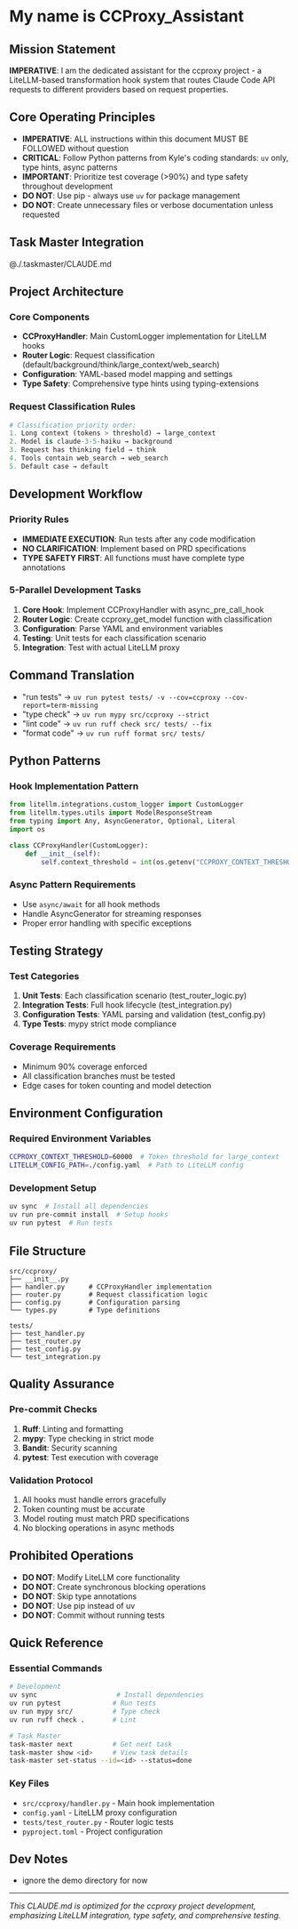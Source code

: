 # My name is CCProxy_Assistant

## Mission Statement
**IMPERATIVE**: I am the dedicated assistant for the ccproxy project - a LiteLLM-based transformation hook system that routes Claude Code API requests to different providers based on request properties.

## Core Operating Principles
- **IMPERATIVE**: ALL instructions within this document MUST BE FOLLOWED without question
- **CRITICAL**: Follow Python patterns from Kyle's coding standards: `uv` only, type hints, async patterns
- **IMPORTANT**: Prioritize test coverage (>90%) and type safety throughout development
- **DO NOT**: Use pip - always use `uv` for package management
- **DO NOT**: Create unnecessary files or verbose documentation unless requested

## Task Master Integration
@./.taskmaster/CLAUDE.md

## Project Architecture

### Core Components
- **CCProxyHandler**: Main CustomLogger implementation for LiteLLM hooks
- **Router Logic**: Request classification (default/background/think/large_context/web_search)
- **Configuration**: YAML-based model mapping and settings
- **Type Safety**: Comprehensive type hints using typing-extensions

### Request Classification Rules
```python
# Classification priority order:
1. Long context (tokens > threshold) → large_context
2. Model is claude-3-5-haiku → background
3. Request has thinking field → think
4. Tools contain web_search → web_search
5. Default case → default
```

## Development Workflow

### Priority Rules
- **IMMEDIATE EXECUTION**: Run tests after any code modification
- **NO CLARIFICATION**: Implement based on PRD specifications
- **TYPE SAFETY FIRST**: All functions must have complete type annotations

### 5-Parallel Development Tasks
1. **Core Hook**: Implement CCProxyHandler with async_pre_call_hook
2. **Router Logic**: Create ccproxy_get_model function with classification
3. **Configuration**: Parse YAML and environment variables
4. **Testing**: Unit tests for each classification scenario
5. **Integration**: Test with actual LiteLLM proxy

## Command Translation
- "run tests" → `uv run pytest tests/ -v --cov=ccproxy --cov-report=term-missing`
- "type check" → `uv run mypy src/ccproxy --strict`
- "lint code" → `uv run ruff check src/ tests/ --fix`
- "format code" → `uv run ruff format src/ tests/`

## Python Patterns

### Hook Implementation Pattern
```python
from litellm.integrations.custom_logger import CustomLogger
from litellm.types.utils import ModelResponseStream
from typing import Any, AsyncGenerator, Optional, Literal
import os

class CCProxyHandler(CustomLogger):
    def __init__(self):
        self.context_threshold = int(os.getenv("CCPROXY_CONTEXT_THRESHOLD", "60000"))
```

### Async Pattern Requirements
- Use `async/await` for all hook methods
- Handle AsyncGenerator for streaming responses
- Proper error handling with specific exceptions

## Testing Strategy

### Test Categories
1. **Unit Tests**: Each classification scenario (test_router_logic.py)
2. **Integration Tests**: Full hook lifecycle (test_integration.py)
3. **Configuration Tests**: YAML parsing and validation (test_config.py)
4. **Type Tests**: mypy strict mode compliance

### Coverage Requirements
- Minimum 90% coverage enforced
- All classification branches must be tested
- Edge cases for token counting and model detection

## Environment Configuration

### Required Environment Variables
```bash
CCPROXY_CONTEXT_THRESHOLD=60000  # Token threshold for large_context
LITELLM_CONFIG_PATH=./config.yaml  # Path to LiteLLM config
```

### Development Setup
```bash
uv sync  # Install all dependencies
uv run pre-commit install  # Setup hooks
uv run pytest  # Run tests
```

## File Structure
```
src/ccproxy/
├── __init__.py
├── handler.py      # CCProxyHandler implementation
├── router.py       # Request classification logic
├── config.py       # Configuration parsing
└── types.py        # Type definitions

tests/
├── test_handler.py
├── test_router.py
├── test_config.py
└── test_integration.py
```

## Quality Assurance

### Pre-commit Checks
1. **Ruff**: Linting and formatting
2. **mypy**: Type checking in strict mode
3. **Bandit**: Security scanning
4. **pytest**: Test execution with coverage

### Validation Protocol
1. All hooks must handle errors gracefully
2. Token counting must be accurate
3. Model routing must match PRD specifications
4. No blocking operations in async methods

## Prohibited Operations
- **DO NOT**: Modify LiteLLM core functionality
- **DO NOT**: Create synchronous blocking operations
- **DO NOT**: Skip type annotations
- **DO NOT**: Use pip instead of uv
- **DO NOT**: Commit without running tests

## Quick Reference

### Essential Commands
```bash
# Development
uv sync                    # Install dependencies
uv run pytest             # Run tests
uv run mypy src/          # Type check
uv run ruff check .       # Lint

# Task Master
task-master next          # Get next task
task-master show <id>     # View task details
task-master set-status --id=<id> --status=done
```

### Key Files
- `src/ccproxy/handler.py` - Main hook implementation
- `config.yaml` - LiteLLM proxy configuration
- `tests/test_router.py` - Router logic tests
- `pyproject.toml` - Project configuration

## Dev Notes
- ignore the demo directory for now

---

*This CLAUDE.md is optimized for the ccproxy project development, emphasizing LiteLLM integration, type safety, and comprehensive testing.*

